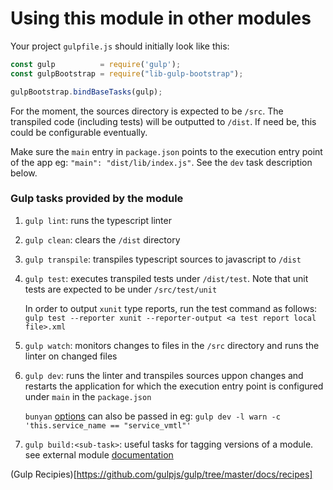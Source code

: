 # Using this module in other modules

Your project `gulpfile.js` should initially look like this:

```js
const gulp          = require('gulp');
const gulpBootstrap = require("lib-gulp-bootstrap");

gulpBootstrap.bindBaseTasks(gulp);

```

For the moment, the sources directory is expected to be `/src`.  The transpiled code (including tests) will be outputted to `/dist`. If need be, this could be configurable eventually.

Make sure the `main` entry in `package.json` points to the execution entry point of the app eg:
`"main": "dist/lib/index.js"`.  See the `dev` task description below.

### Gulp tasks provided by the module
1. `gulp lint`: runs the typescript linter
2. `gulp clean`: clears the `/dist` directory
3. `gulp transpile`: transpiles typescript sources to javascript to `/dist`
4. `gulp test`: executes transpiled tests under `/dist/test`.  Note that unit tests are expected to be under `/src/test/unit`

   In order to output `xunit` type reports, run the test command as follows: `gulp test --reporter xunit --reporter-output <a test report local file>.xml`
5. `gulp watch`: monitors changes to files in the `/src` directory and runs the linter on changed files
6. `gulp dev`: runs the linter and transpiles sources uppon changes and restarts the application for which the execution entry point is configured under `main` in the `package.json`

   `bunyan` [options](https://github.com/trentm/node-bunyan#cli-usage) can also be passed in eg: `gulp dev -l warn -c 'this.service_name == "service_vmtl"'`
7. `gulp build:<sub-task>`: useful tasks for tagging versions of a module. see external module [documentation](https://github.com/indexiatech/gulp-release-flows)

(Gulp Recipies)[https://github.com/gulpjs/gulp/tree/master/docs/recipes]

